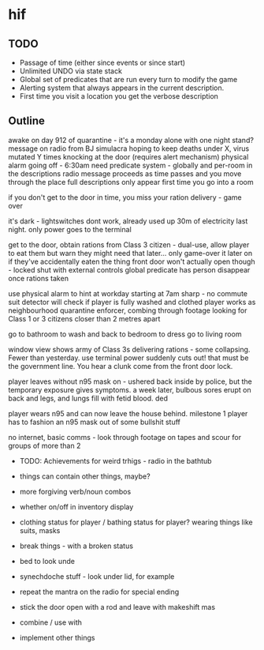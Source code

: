 # hif

## TODO
- Passage of time (either since events or since start)
- Unlimited UNDO via state stack
- Global set of predicates that are run every turn to modify the game
- Alerting system that always appears in the current description.
- First time you visit a location you get the verbose description

## Outline
awake on day 912 of quarantine - it's a monday
alone with one night stand?
message on radio from BJ simulacra hoping to keep deaths under X, virus mutated Y times
knocking at the door (requires alert mechanism)
physical alarm going off - 6:30am
need predicate system - globally and per-room in the descriptions
radio message proceeds as time passes and you move through the place
full descriptions only appear first time you go into a room

if you don't get to the door in time, you miss your ration delivery - game over

it's dark - lightswitches dont work, already used up 30m of electricity last night.
only power goes to the terminal

get to the door, obtain rations from Class 3 citizen - dual-use, allow player to eat them but warn they might need that later...
only game-over it later on if they've accidentally eaten the thing
front door won't actually open though - locked shut with external controls
global predicate has person disappear once rations taken

use physical alarm to hint at workday starting at 7am sharp - no commute
suit detector will check if player is fully washed and clothed
player works as neighbourhood quarantine enforcer, combing through footage looking for Class 1 or 3 citizens closer than 2 metres apart

go to bathroom to wash and back to bedroom to dress
go to living room

window view shows army of Class 3s delivering rations - some collapsing. Fewer than yesterday.
use terminal
power suddenly cuts out! that must be the government line. You hear a clunk come from the front door lock.

player leaves without n95 mask on - ushered back inside by police, but the temporary exposure gives symptoms. a week later, bulbous sores erupt on back and legs, and lungs fill with fetid blood. ded

player wears n95 and can now leave the house behind. milestone 1
player has to fashion an n95 mask out of some bullshit stuff

no internet, basic comms - look through footage on tapes and scour for groups of more than 2

- TODO: Achievements for weird trhigs - radio in the bathtub
- things can contain other things, maybe?
- more forgiving verb/noun combos
- whether on/off in inventory display
- clothing status for player / bathing status for player? wearing things like suits, masks
- break things - with a broken status
- bed to look unde
- synechdoche stuff - look under lid, for example
- repeat the mantra on the radio for special ending
- stick the door open with a rod and leave with makeshift mas

- combine / use with
- implement other things
